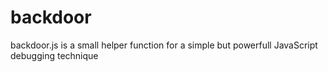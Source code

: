 backdoor
========

backdoor.js is a small helper function for a simple but powerfull JavaScript debugging technique
